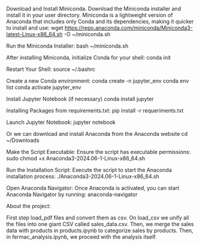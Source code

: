 Download and Install Miniconda.
Download the Miniconda installer and install it in your user directory. Miniconda is a lightweight version of Anaconda that includes only Conda and its dependencies, making it quicker to install and use:
    wget https://repo.anaconda.com/miniconda/Miniconda3-latest-Linux-x86_64.sh -O ~/miniconda.sh

Run the Miniconda Installer:
    bash ~/miniconda.sh

After installing Miniconda, initialize Conda for your shell:
    conda init

Restart Your Shell:
    source ~/.bashrc

Create a new Conda environment:
    conda create -n jupyter_env
    conda env list
    conda activate jupyter_env

Install Jupyter Notebook (if necessary)
    conda install jupyter

Installing Packages from requirements.txt:
    pip install -r requeriments.txt

Launch Jupyter Notebook:
    jupyter notebook

Or we can download and install Anaconda from the Anaconda website
    cd ~/Downloads

Make the Script Executable: Ensure the script has executable permissions:
    sudo chmod +x Anaconda3-2024.06-1-Linux-x86_64.sh

Run the Installation Script: Execute the script to start the Anaconda installation process:
./Anaconda3-2024.06-1-Linux-x86_64.sh

Open Anaconda Navigator: Once Anaconda is activated, you can start Anaconda Navigator by running:
    anaconda-navigator


About the project:

First step load_pdf files and convert them as csv.
On load_csv we unify all the files into one giant CSV called sales_data.csv. 
Then, we merge the sales data with products in products.ipynb to categorize sales by products. 
Then, in fermac_analysis.ipynb, we proceed with the analysis itself.

